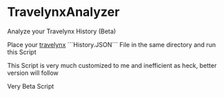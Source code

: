 # TravelynxAnalyzer
Analyze your Travelynx History (Beta)


Place your [travelynx](https://travelynx.de) ´´´History.JSON´´´ File in the same directory and run this Script 

This Script is very much customized to me and inefficient as heck, better version will follow

Very Beta Script
